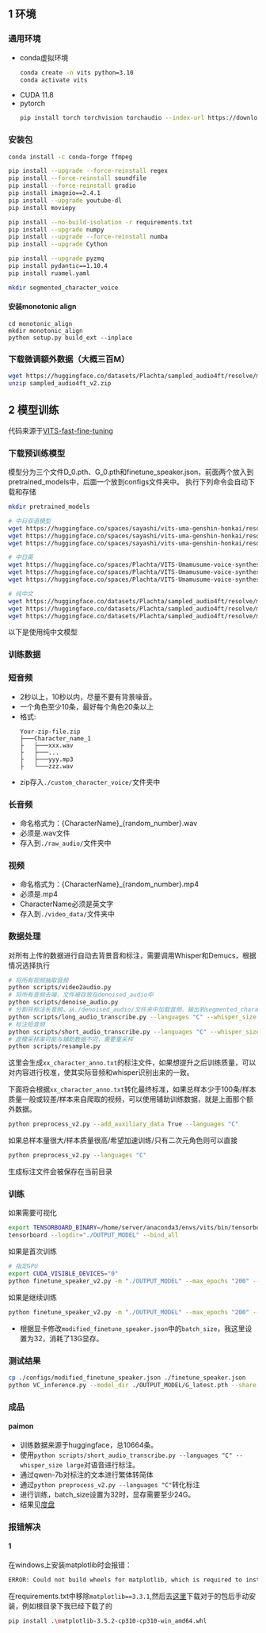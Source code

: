 ## 1 环境

### 通用环境
* conda虚拟环境
    ```bash
    conda create -n vits python=3.10
    conda activate vits
    ```
* CUDA 11.8
* pytorch
    ```bash
    pip install torch torchvision torchaudio --index-url https://download.pytorch.org/whl/cu118
    ```
### 安装包
```bash
conda install -c conda-forge ffmpeg

pip install --upgrade --force-reinstall regex
pip install --force-reinstall soundfile
pip install --force-reinstall gradio
pip install imageio==2.4.1
pip install --upgrade youtube-dl
pip install moviepy

pip install --no-build-isolation -r requirements.txt
pip install --upgrade numpy
pip install --upgrade --force-reinstall numba
pip install --upgrade Cython

pip install --upgrade pyzmq
pip install pydantic==1.10.4
pip install ruamel.yaml

mkdir segmented_character_voice
```

#### 安装monotonic align
```base
cd monotonic_align
mkdir monotonic_align
python setup.py build_ext --inplace
```

### 下载微调额外数据（大概三百M）
```bash
wget https://huggingface.co/datasets/Plachta/sampled_audio4ft/resolve/main/sampled_audio4ft_v2.zip
unzip sampled_audio4ft_v2.zip
```

## 2 模型训练

代码来源于[VITS-fast-fine-tuning](https://github.com/Plachtaa/VITS-fast-fine-tuning/blob/main/README_ZH.md)

### 下载预训练模型
模型分为三个文件D_0.pth、G_0.pth和finetune_speaker.json，前面两个放入到pretrained_models中，后面一个放到configs文件夹中。
执行下列命令会自动下载和存储
```bash
mkdir pretrained_models

# 中日双语模型
wget https://huggingface.co/spaces/sayashi/vits-uma-genshin-honkai/resolve/main/model/D_0-p.pth -O ./pretrained_models/D_0.pth
wget https://huggingface.co/spaces/sayashi/vits-uma-genshin-honkai/resolve/main/model/G_0-p.pth -O ./pretrained_models/G_0.pth
wget https://huggingface.co/spaces/sayashi/vits-uma-genshin-honkai/resolve/main/model/config.json -O ./configs/finetune_speaker.json

# 中日英
wget https://huggingface.co/spaces/Plachta/VITS-Umamusume-voice-synthesizer/resolve/main/pretrained_models/D_trilingual.pth -O ./pretrained_models/D_0.pth
wget https://huggingface.co/spaces/Plachta/VITS-Umamusume-voice-synthesizer/resolve/main/pretrained_models/G_trilingual.pth -O ./pretrained_models/G_0.pth
wget https://huggingface.co/spaces/Plachta/VITS-Umamusume-voice-synthesizer/resolve/main/configs/uma_trilingual.json -O ./configs/finetune_speaker.json

# 纯中文
wget https://huggingface.co/datasets/Plachta/sampled_audio4ft/resolve/main/VITS-Chinese/D_0.pth -O ./pretrained_models/D_0.pth
wget https://huggingface.co/datasets/Plachta/sampled_audio4ft/resolve/main/VITS-Chinese/G_0.pth -O ./pretrained_models/G_0.pth
wget https://huggingface.co/datasets/Plachta/sampled_audio4ft/resolve/main/VITS-Chinese/config.json -O ./configs/finetune_speaker.json
```

以下是使用纯中文模型


### 训练数据

### 短音频

* 2秒以上，10秒以内，尽量不要有背景噪音。
* 一个角色至少10条，最好每个角色20条以上
* 格式:
    ```
    Your-zip-file.zip
    ├───Character_name_1
    ├   ├───xxx.wav
    ├   ├───...
    ├   ├───yyy.mp3
    ├   └───zzz.wav
    ```
* zip存入`./custom_character_voice/`文件夹中

### 长音频

* 命名格式为：{CharacterName}_{random_number}.wav
* 必须是.wav文件
* 存入到`./raw_audio/`文件夹中

### 视频
* 命名格式为：{CharacterName}_{random_number}.mp4
* 必须是.mp4
* CharacterName必须是英文字
* 存入到`./video_data/`文件夹中


### 数据处理
对所有上传的数据进行自动去背景音和标注，需要调用Whisper和Demucs，根据情况选择执行

```bash
# 将所有视频抽取音频
python scripts/video2audio.py
# 将所有音频去噪，文件被存放在denoised_audio中
python scripts/denoise_audio.py
# 分割并标注长音频，从./denoised_audio/文件夹中加载音频，输出到segmented_character_voice中
python scripts/long_audio_transcribe.py --languages "C" --whisper_size large
# 标注短音频
python scripts/short_audio_transcribe.py --languages "C" --whisper_size large
# 底模采样率可能与辅助数据不同，需要重采样
python scripts/resample.py
```

这里会生成`xx_character_anno.txt`的标注文件，如果想提升之后训练质量，可以对内容进行校准，使其实际音频和whisper识别出来的一致。

下面将会根据`xx_character_anno.txt`转化最终标准，如果总样本少于100条/样本质量一般或较差/样本来自爬取的视频，可以使用辅助训练数据，就是上面那个额外数据。

```bash
python preprocess_v2.py --add_auxiliary_data True --languages "C"
```

如果总样本量很大/样本质量很高/希望加速训练/只有二次元角色则可以直接
```bash
python preprocess_v2.py --languages "C"
```
生成标注文件会被保存在当前目录


### 训练

如果需要可视化
```bash
export TENSORBOARD_BINARY=/home/server/anaconda3/envs/vits/bin/tensorboard
tensorboard --logdir="./OUTPUT_MODEL" --bind_all
```

如果是首次训练
```bash
# 指定GPU
export CUDA_VISIBLE_DEVICES="0"
python finetune_speaker_v2.py -m "./OUTPUT_MODEL" --max_epochs "200" --drop_speaker_embed True 
```

如果是继续训练
```bash
python finetune_speaker_v2.py -m "./OUTPUT_MODEL" --max_epochs "200" --drop_speaker_embed False --cont True
```

* 根据显卡修改`modified_finetune_speaker.json`中的`batch_size`，我这里设置为32，消耗了13G显存。

### 测试结果
```bash
cp ./configs/modified_finetune_speaker.json ./finetune_speaker.json
python VC_inference.py --model_dir ./OUTPUT_MODEL/G_latest.pth --share True
```

### 成品

#### paimon

* 训练数据来源于huggingface，总10664条。
* 使用`python scripts/short_audio_transcribe.py --languages "C" --whisper_size large`对语音进行标注。
* 通过qwen-7b对标注的文本进行繁体转简体
* 通过`python preprocess_v2.py --languages "C"`转化标注
* 进行训练，batch_size设置为32时，显存需要至少24G。
* 结果见[度盘](https://pan.baidu.com/s/1SL5aqT4LqQXu2OU0_Ph40w?pwd=kuon)

### 报错解决

#### 1
在windows上安装matplotlib时会报错：
```bash
ERROR: Could not build wheels for matplotlib, which is required to install pyproject.toml-based projects
```
在requirements.txt中移除`matplotlib==3.3.1`,然后去[这里](https://www.lfd.uci.edu/~gohlke/pythonlibs/#matplotlib)下载对于的包后手动安装，例如根目录下我已经下载了的
```bash
pip install .\matplotlib-3.5.2-cp310-cp310-win_amd64.whl
```